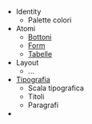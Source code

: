 <!-- docs/_sidebar.md -->

* Identity
    * Palette colori
* Atomi
    * [Bottoni](/atomi/bottoni.md)
    * [Form](/atomi/form.md)
    * [Tabelle](/atomi/tabelle.md)
* Layout
    * ...
* [Tipografia](/typo/typo.md)
    * Scala tipografica
    * Titoli
    * Paragrafi
*     

